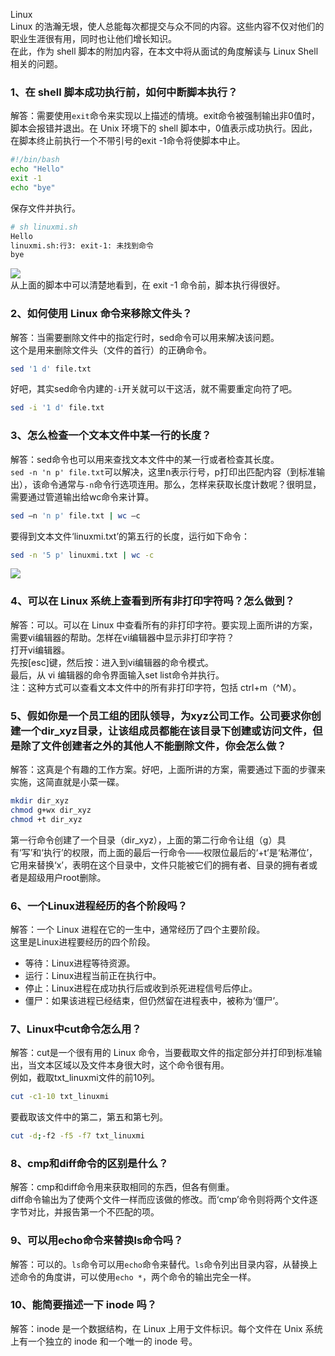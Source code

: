 Linux<br />Linux 的浩瀚无垠，使人总能每次都提交与众不同的内容。这些内容不仅对他们的职业生涯很有用，同时也让他们增长知识。<br />在此，作为 shell 脚本的附加内容，在本文中将从面试的角度解读与 Linux Shell 相关的问题。
<a name="UZ5T3"></a>
### 1、在 shell 脚本成功执行前，如何中断脚本执行？
解答：需要使用`exit`命令来实现以上描述的情境。exit命令被强制输出非0值时，脚本会报错并退出。在 Unix 环境下的 shell 脚本中，0值表示成功执行。因此，在脚本终止前执行一个不带引号的exit -1命令将使脚本中止。
```bash
#!/bin/bash
echo "Hello"
exit -1
echo "bye"
```
保存文件并执行。
```bash
# sh linuxmi.sh
Hello
linuxmi.sh:行3: exit-1: 未找到命令
bye
```
![](https://cdn.nlark.com/yuque/0/2023/png/396745/1679033811117-30cc7eef-c0c4-4db2-9eba-ff84eba1fc55.png#averageHue=%23272c2e&clientId=u8f4fee36-2264-4&from=paste&id=ub49f70fa&originHeight=147&originWidth=734&originalType=url&ratio=2.5&rotation=0&showTitle=false&status=done&style=none&taskId=u384268dd-1aa5-440a-8c17-58a2825d7c1&title=)<br />从上面的脚本中可以清楚地看到，在 exit -1 命令前，脚本执行得很好。
<a name="HI89G"></a>
### 2、如何使用 Linux 命令来移除文件头？
解答：当需要删除文件中的指定行时，sed命令可以用来解决该问题。<br />这个是用来删除文件头（文件的首行）的正确命令。
```bash
sed '1 d' file.txt
```
好吧，其实sed命令内建的`-i`开关就可以干这活，就不需要重定向符了吧。
```bash
sed -i '1 d' file.txt
```
<a name="ZHlkL"></a>
### 3、怎么检查一个文本文件中某一行的长度？
解答：sed命令也可以用来查找文本文件中的某一行或者检查其长度。<br />`sed -n 'n p' file.txt`可以解决，这里n表示行号，p打印出匹配内容（到标准输出），该命令通常与`-n`命令行选项连用。那么，怎样来获取长度计数呢？很明显，需要通过管道输出给wc命令来计算。
```bash
sed –n 'n p' file.txt | wc –c
```
要得到文本文件‘linuxmi.txt’的第五行的长度，运行如下命令：
```bash
sed -n '5 p' linuxmi.txt | wc -c
```
![](https://cdn.nlark.com/yuque/0/2023/png/396745/1679033811112-51985faf-b60c-4753-8299-25decbe15401.png#averageHue=%23282c2f&clientId=u8f4fee36-2264-4&from=paste&id=u09b5ef69&originHeight=129&originWidth=734&originalType=url&ratio=2.5&rotation=0&showTitle=false&status=done&style=none&taskId=uef933694-d8fa-4415-ac04-72124edd7ed&title=)
<a name="UmZ8g"></a>
### 4、可以在 Linux 系统上查看到所有非打印字符吗？怎么做到？
解答：可以。可以在 Linux 中查看所有的非打印字符。要实现上面所讲的方案，需要vi编辑器的帮助。怎样在vi编辑器中显示非打印字符？<br />打开vi编辑器。<br />先按[esc]键，然后按：进入到vi编辑器的命令模式。<br />最后，从 vi 编辑器的命令界面输入set list命令并执行。<br />注：这种方式可以查看文本文件中的所有非打印字符，包括 ctrl+m（^M）。
<a name="dLU14"></a>
### 5、假如你是一个员工组的团队领导，为xyz公司工作。公司要求你创建一个dir_xyz目录，让该组成员都能在该目录下创建或访问文件，但是除了文件创建者之外的其他人不能删除文件，你会怎么做？
解答：这真是个有趣的工作方案。好吧，上面所讲的方案，需要通过下面的步骤来实施，这简直就是小菜一碟。
```bash
mkdir dir_xyz
chmod g+wx dir_xyz
chmod +t dir_xyz
```
第一行命令创建了一个目录（dir_xyz），上面的第二行命令让组（g）具有‘写’和‘执行’的权限，而上面的最后一行命令——权限位最后的‘+t’是‘粘滞位’，它用来替换‘x’，表明在这个目录中，文件只能被它们的拥有者、目录的拥有者或者是超级用户root删除。
<a name="pG18w"></a>
### 6、一个Linux进程经历的各个阶段吗？
解答：一个 Linux 进程在它的一生中，通常经历了四个主要阶段。<br />这里是Linux进程要经历的四个阶段。

- 等待：Linux进程等待资源。
- 运行：Linux进程当前正在执行中。
- 停止：Linux进程在成功执行后或收到杀死进程信号后停止。
- 僵尸：如果该进程已经结束，但仍然留在进程表中，被称为‘僵尸’。
<a name="cZwjS"></a>
### 7、Linux中cut命令怎么用？
解答：cut是一个很有用的 Linux 命令，当要截取文件的指定部分并打印到标准输出，当文本区域以及文件本身很大时，这个命令很有用。<br />例如，截取txt_linuxmi文件的前10列。
```bash
cut -c1-10 txt_linuxmi
```
要截取该文件中的第二，第五和第七列。
```bash
cut -d;-f2 -f5 -f7 txt_linuxmi
```
<a name="hsl4R"></a>
### 8、cmp和diff命令的区别是什么？
解答：cmp和diff命令用来获取相同的东西，但各有侧重。<br />diff命令输出为了使两个文件一样而应该做的修改。而‘cmp’命令则将两个文件逐字节对比，并报告第一个不匹配的项。
<a name="W0ZxH"></a>
### 9、可以用echo命令来替换ls命令吗？
解答：可以的。`ls`命令可以用`echo`命令来替代。`ls`命令列出目录内容，从替换上述命令的角度讲，可以使用`echo *`，两个命令的输出完全一样。
<a name="hPO4O"></a>
### 10、能简要描述一下 inode 吗？
解答：inode 是一个数据结构，在 Linux 上用于文件标识。每个文件在 Unix 系统上有一个独立的 inode 和一个唯一的 inode 号。
